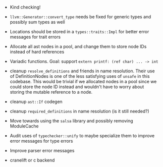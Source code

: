 - Kind checking!
- `llvm::Generator::convert_type` needs be fixed for generic types and possibly sum types as well
- Locations should be stored in a `types::traits::Impl` for better error messages for trait errors
- Allocate all ast nodes in a pool, and change them to store node IDs instead of hard references
- Variadic functions. Goal: support `extern printf: (ref char) ... -> int`
- cleanup `resolve_definitions` and friends in name resolution. Their use of DefinitionNodes is
  one of the less satisfying uses of `unsafe` in this codebase. This would be trivial if we
  allocated nodes in a pool since we could store the node ID instead and wouldn't have to worry
  about storing the mutable reference to a node.
- cleanup `ast::If` codegen
- cleanup `required_definitions` in name resolution (is it still needed?)
- Move towards using the `salsa` library and possibly removing ModuleCache

- Audit uses of `typechecker::unify` to maybe specialize them to improve error messages for type errors
- Improve parser error messages
- cranelift or c backend

